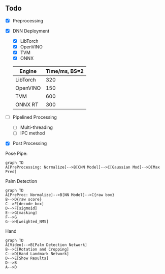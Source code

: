 ## Todo

- [x] Preprocessing

- [x] DNN Deployment
    - [x] LibTorch
    - [x] OpenVINO
    - [x] TVM
    - [x] ONNX
    
    | Engine   | Time/ms, BS=2 |
    | -------- | ------------- |
    | LibTorch | 320           |
    | OpenVINO | 150           |
    | TVM      | 600           |
    | ONNX RT  | 300           |
    
- [ ] Pipelined Processing
    - [ ] Multi-threading
    - [ ] IPC method
    
- [x] Post Processing



Pose Pipe:

```mermaid
graph TD
A[PreProcessing: Normalize]-->B[CNN Model]-->C[Gaussian Mod]-->D[Max Pred]
```

Palm Detection

````mermaid
graph TD
A[PreProc: Normalize]-->B[NN Model]-->C{raw box}
B-->D{raw score}
C-->E[decode box]
D-->F[sigmoid]
E-->G[masking]
F-->G
G-->H[weighted_NMS]
````

Hand 

```mermaid
graph TD
A[Video]-->B[Palm Detection Network]
B-->C[Rotation and Cropping]
C-->D[Hand Landmark Network]
D-->E[Show Results]
D-->B
A-->D
```